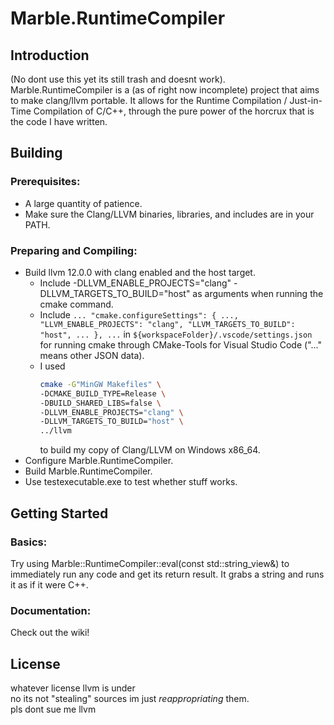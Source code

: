 # Marble.RuntimeCompiler

## Introduction
(No dont use this yet its still trash and doesnt work). Marble.RuntimeCompiler is a (as of right now incomplete) project that aims to make clang/llvm portable. It allows for the Runtime Compilation / Just-in-Time Compilation of C/C++, through the pure power of the horcrux that is the code I have written.

## Building
 ### Prerequisites:
 - A large quantity of patience.
 - Make sure the Clang/LLVM binaries, libraries, and includes are in your PATH.
 ### Preparing and Compiling:
 - Build llvm 12.0.0 with clang enabled and the host target.
   - Include -DLLVM_ENABLE_PROJECTS="clang" -DLLVM_TARGETS_TO_BUILD="host" as arguments when running the cmake command.
   - Include ```... "cmake.configureSettings": { ..., "LLVM_ENABLE_PROJECTS": "clang", "LLVM_TARGETS_TO_BUILD": "host", ... }, ...``` in ```${workspaceFolder}/.vscode/settings.json``` for running cmake through CMake-Tools for Visual Studio Code ("..." means other JSON data).
   - I used
     ```bash
     cmake -G"MinGW Makefiles" \
     -DCMAKE_BUILD_TYPE=Release \
     -DBUILD_SHARED_LIBS=false \
     -DLLVM_ENABLE_PROJECTS="clang" \
     -DLLVM_TARGETS_TO_BUILD="host" \
     ../llvm
     ```
     to build my copy of Clang/LLVM on Windows x86_64.
 - Configure Marble.RuntimeCompiler.
 - Build Marble.RuntimeCompiler.
 - Use testexecutable.exe to test whether stuff works.

## Getting Started
 ### Basics:
 Try using Marble::RuntimeCompiler::eval<T>(const std::string_view&) to immediately run any code and get its return result. It grabs a string and runs it as if it were C++.
 ### Documentation:
 Check out the wiki!

## License
whatever license llvm is under  
no its not "stealing" sources im just _reappropriating_ them.  
pls dont sue me llvm
